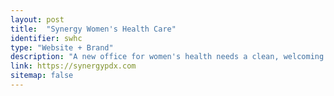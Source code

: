 ```yaml
---
layout: post
title:  "Synergy Women's Health Care"
identifier: swhc
type: "Website + Brand"
description: "A new office for women's health needs a clean, welcoming website"
link: https://synergypdx.com
sitemap: false
---
```

